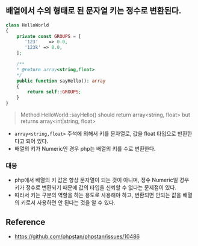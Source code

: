 ## 배열에서 수의 형태로 된 문자열 키는 정수로 변환된다.
```php
class HelloWorld
{
    private const GROUPS = [
       '123'    => 0.0,
       '123k' => 0.0,
    ];

    /**
    * @return array<string,float>
    */
    public function sayHello(): array
    {
        return self::GROUPS;
    }
}
```
> Method HelloWorld::sayHello() should return array<string, float> but returns array<int|string, float>
- `array<string,float>` 주석에 의해서 키를 문자열로, 값을 float 타입으로 반환한다고 되어 있다.
- 배열의 키가 Numeric인 경우 php는 배열의 키를 수로 변환한다.

### 대응
- php에서 배열의 키 값은 항상 문자열이 되는 것이 아니며, 정수 Numeric일 경우 키가 정수로 변환되기 때문에 값의 타입을 신뢰할 수 없다는 문제점이 있다.
- 따라서 키는 구분의 역할을 하는 용도로 사용해야 하고, 변환되면 안되는 값을 배열의 키로서 사용하면 안 된다는 것을 알 수 있다.

## Reference
- https://github.com/phpstan/phpstan/issues/10486

